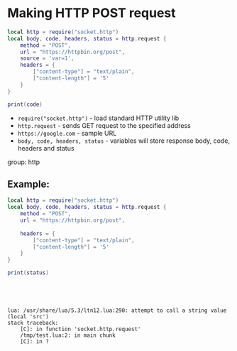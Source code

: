 # Making HTTP POST request

```lua
local http = require("socket.http")
local body, code, headers, status = http.request {
    method = "POST",
    url = "https://httpbin.org/post",
    source = 'var=1',
    headers = {
        ["content-type"] = "text/plain",
        ["content-length"] = '5'
    }
}

print(code)
```

- `require("socket.http")` - load standard HTTP utility lib
- `http.request` - sends GET request to the specified address
- `https://google.com` - sample URL
- `body, code, headers, status` - variables will store response body, code, headers and status

group: http

## Example: 
```lua
local http = require("socket.http")
local body, code, headers, status = http.request {
    method = "POST",
    url = "https://httpbin.org/post",
    
    headers = {
        ["content-type"] = "text/plain",
        ["content-length"] = '5'
    }
}

print(status)
```
```




lua: /usr/share/lua/5.3/ltn12.lua:290: attempt to call a string value (local 'src')
stack traceback:
	[C]: in function 'socket.http.request'
	/tmp/test.lua:2: in main chunk
	[C]: in ?
```

